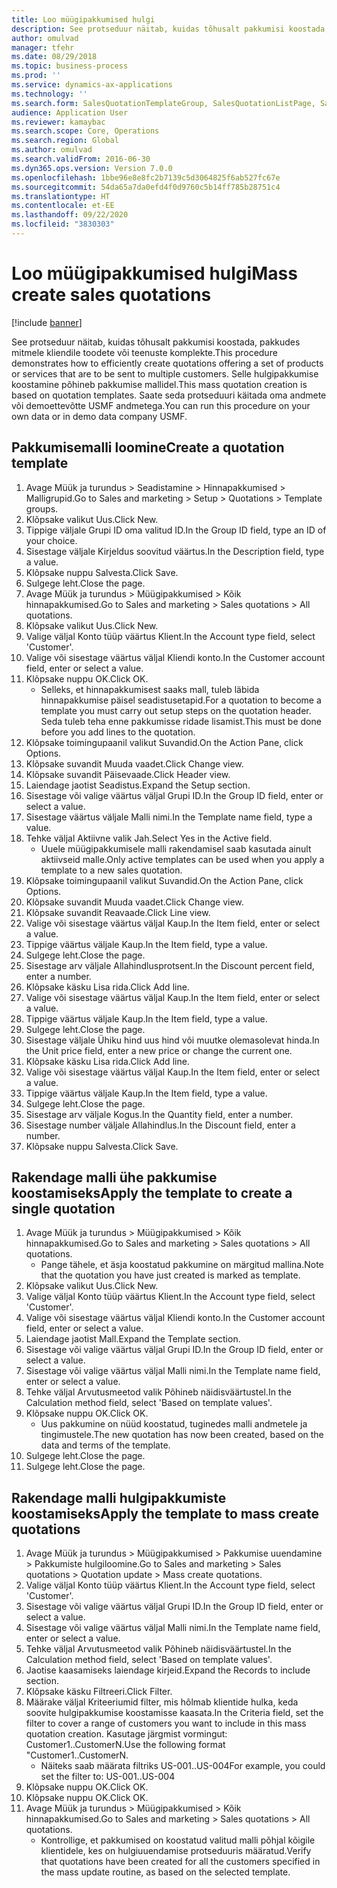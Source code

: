 ```yaml
---
title: Loo müügipakkumised hulgi
description: See protseduur näitab, kuidas tõhusalt pakkumisi koostada, pakkudes mitmele kliendile toodete või teenuste komplekte.
author: omulvad
manager: tfehr
ms.date: 08/29/2018
ms.topic: business-process
ms.prod: ''
ms.service: dynamics-ax-applications
ms.technology: ''
ms.search.form: SalesQuotationTemplateGroup, SalesQuotationListPage, SalesCreateQuotation, SalesQuotationTable, SysQueryForm, SalesQuickQuote
audience: Application User
ms.reviewer: kamaybac
ms.search.scope: Core, Operations
ms.search.region: Global
ms.author: omulvad
ms.search.validFrom: 2016-06-30
ms.dyn365.ops.version: Version 7.0.0
ms.openlocfilehash: 1bbe96e8e8fc2b7139c5d3064825f6ab527fc67e
ms.sourcegitcommit: 54da65a7da0efd4f0d9760c5b14ff785b28751c4
ms.translationtype: HT
ms.contentlocale: et-EE
ms.lasthandoff: 09/22/2020
ms.locfileid: "3830303"
---
```

# <a name="mass-create-sales-quotations"></a><span data-ttu-id="934f6-103">Loo müügipakkumised hulgi</span><span class="sxs-lookup"><span data-stu-id="934f6-103">Mass create sales quotations</span></span>

[!include [banner](../../includes/banner.md)]

<span data-ttu-id="934f6-104">See protseduur näitab, kuidas tõhusalt pakkumisi koostada, pakkudes mitmele kliendile toodete või teenuste komplekte.</span><span class="sxs-lookup"><span data-stu-id="934f6-104">This procedure demonstrates how to efficiently create quotations offering a set of products or services that are to be sent to multiple customers.</span></span> <span data-ttu-id="934f6-105">Selle hulgipakkumise koostamine põhineb pakkumise mallidel.</span><span class="sxs-lookup"><span data-stu-id="934f6-105">This mass quotation creation is based on quotation templates.</span></span> <span data-ttu-id="934f6-106">Saate seda protseduuri käitada oma andmete või demoettevõtte USMF andmetega.</span><span class="sxs-lookup"><span data-stu-id="934f6-106">You can run this procedure on your own data or in demo data company USMF.</span></span>


## <a name="create-a-quotation-template"></a><span data-ttu-id="934f6-107">Pakkumisemalli loomine</span><span class="sxs-lookup"><span data-stu-id="934f6-107">Create a quotation template</span></span>
1. <span data-ttu-id="934f6-108">Avage Müük ja turundus > Seadistamine > Hinnapakkumised > Malligrupid.</span><span class="sxs-lookup"><span data-stu-id="934f6-108">Go to Sales and marketing > Setup > Quotations > Template groups.</span></span>
2. <span data-ttu-id="934f6-109">Klõpsake valikut Uus.</span><span class="sxs-lookup"><span data-stu-id="934f6-109">Click New.</span></span>
3. <span data-ttu-id="934f6-110">Tippige väljale Grupi ID oma valitud ID.</span><span class="sxs-lookup"><span data-stu-id="934f6-110">In the Group ID field, type an ID of your choice.</span></span>
4. <span data-ttu-id="934f6-111">Sisestage väljale Kirjeldus soovitud väärtus.</span><span class="sxs-lookup"><span data-stu-id="934f6-111">In the Description field, type a value.</span></span>
5. <span data-ttu-id="934f6-112">Klõpsake nuppu Salvesta.</span><span class="sxs-lookup"><span data-stu-id="934f6-112">Click Save.</span></span>
6. <span data-ttu-id="934f6-113">Sulgege leht.</span><span class="sxs-lookup"><span data-stu-id="934f6-113">Close the page.</span></span>
7. <span data-ttu-id="934f6-114">Avage Müük ja turundus > Müügipakkumised > Kõik hinnapakkumised.</span><span class="sxs-lookup"><span data-stu-id="934f6-114">Go to Sales and marketing > Sales quotations > All quotations.</span></span>
8. <span data-ttu-id="934f6-115">Klõpsake valikut Uus.</span><span class="sxs-lookup"><span data-stu-id="934f6-115">Click New.</span></span>
9. <span data-ttu-id="934f6-116">Valige väljal Konto tüüp väärtus Klient.</span><span class="sxs-lookup"><span data-stu-id="934f6-116">In the Account type field, select 'Customer'.</span></span>
10. <span data-ttu-id="934f6-117">Valige või sisestage väärtus väljal Kliendi konto.</span><span class="sxs-lookup"><span data-stu-id="934f6-117">In the Customer account field, enter or select a value.</span></span>
11. <span data-ttu-id="934f6-118">Klõpsake nuppu OK.</span><span class="sxs-lookup"><span data-stu-id="934f6-118">Click OK.</span></span>
    * <span data-ttu-id="934f6-119">Selleks, et hinnapakkumisest saaks mall, tuleb läbida hinnapakkumise päisel seadistusetapid.</span><span class="sxs-lookup"><span data-stu-id="934f6-119">For a quotation to become a template you must carry out  setup steps on the quotation header.</span></span> <span data-ttu-id="934f6-120">Seda tuleb teha enne pakkumisse ridade lisamist.</span><span class="sxs-lookup"><span data-stu-id="934f6-120">This must be done before you add lines to the quotation.</span></span>   
12. <span data-ttu-id="934f6-121">Klõpsake toimingupaanil valikut Suvandid.</span><span class="sxs-lookup"><span data-stu-id="934f6-121">On the Action Pane, click Options.</span></span>
13. <span data-ttu-id="934f6-122">Klõpsake suvandit Muuda vaadet.</span><span class="sxs-lookup"><span data-stu-id="934f6-122">Click Change view.</span></span>
14. <span data-ttu-id="934f6-123">Klõpsake suvandit Päisevaade.</span><span class="sxs-lookup"><span data-stu-id="934f6-123">Click Header view.</span></span>
15. <span data-ttu-id="934f6-124">Laiendage jaotist Seadistus.</span><span class="sxs-lookup"><span data-stu-id="934f6-124">Expand the Setup section.</span></span>
16. <span data-ttu-id="934f6-125">Sisestage või valige väärtus väljal Grupi ID.</span><span class="sxs-lookup"><span data-stu-id="934f6-125">In the Group ID field, enter or select a value.</span></span>
17. <span data-ttu-id="934f6-126">Sisestage väärtus väljale Malli nimi.</span><span class="sxs-lookup"><span data-stu-id="934f6-126">In the Template name field, type a value.</span></span>
18. <span data-ttu-id="934f6-127">Tehke väljal Aktiivne valik Jah.</span><span class="sxs-lookup"><span data-stu-id="934f6-127">Select Yes in the Active field.</span></span>
    * <span data-ttu-id="934f6-128">Uuele müügipakkumisele malli rakendamisel saab kasutada ainult aktiivseid malle.</span><span class="sxs-lookup"><span data-stu-id="934f6-128">Only active templates can be used when you apply a template to a new sales quotation.</span></span>  
19. <span data-ttu-id="934f6-129">Klõpsake toimingupaanil valikut Suvandid.</span><span class="sxs-lookup"><span data-stu-id="934f6-129">On the Action Pane, click Options.</span></span>
20. <span data-ttu-id="934f6-130">Klõpsake suvandit Muuda vaadet.</span><span class="sxs-lookup"><span data-stu-id="934f6-130">Click Change view.</span></span>
21. <span data-ttu-id="934f6-131">Klõpsake suvandit Reavaade.</span><span class="sxs-lookup"><span data-stu-id="934f6-131">Click Line view.</span></span>
22. <span data-ttu-id="934f6-132">Valige või sisestage väärtus väljal Kaup.</span><span class="sxs-lookup"><span data-stu-id="934f6-132">In the Item field, enter or select a value.</span></span>
23. <span data-ttu-id="934f6-133">Tippige väärtus väljale Kaup.</span><span class="sxs-lookup"><span data-stu-id="934f6-133">In the Item field, type a value.</span></span>
24. <span data-ttu-id="934f6-134">Sulgege leht.</span><span class="sxs-lookup"><span data-stu-id="934f6-134">Close the page.</span></span>
25. <span data-ttu-id="934f6-135">Sisestage arv väljale Allahindlusprotsent.</span><span class="sxs-lookup"><span data-stu-id="934f6-135">In the Discount percent field, enter a number.</span></span>
26. <span data-ttu-id="934f6-136">Klõpsake käsku Lisa rida.</span><span class="sxs-lookup"><span data-stu-id="934f6-136">Click Add line.</span></span>
27. <span data-ttu-id="934f6-137">Valige või sisestage väärtus väljal Kaup.</span><span class="sxs-lookup"><span data-stu-id="934f6-137">In the Item field, enter or select a value.</span></span>
28. <span data-ttu-id="934f6-138">Tippige väärtus väljale Kaup.</span><span class="sxs-lookup"><span data-stu-id="934f6-138">In the Item field, type a value.</span></span>
29. <span data-ttu-id="934f6-139">Sulgege leht.</span><span class="sxs-lookup"><span data-stu-id="934f6-139">Close the page.</span></span>
30. <span data-ttu-id="934f6-140">Sisestage väljale Ühiku hind uus hind või muutke olemasolevat hinda.</span><span class="sxs-lookup"><span data-stu-id="934f6-140">In the Unit price field, enter a new price or change the current one.</span></span>
31. <span data-ttu-id="934f6-141">Klõpsake käsku Lisa rida.</span><span class="sxs-lookup"><span data-stu-id="934f6-141">Click Add line.</span></span>
32. <span data-ttu-id="934f6-142">Valige või sisestage väärtus väljal Kaup.</span><span class="sxs-lookup"><span data-stu-id="934f6-142">In the Item field, enter or select a value.</span></span>
33. <span data-ttu-id="934f6-143">Tippige väärtus väljale Kaup.</span><span class="sxs-lookup"><span data-stu-id="934f6-143">In the Item field, type a value.</span></span>
34. <span data-ttu-id="934f6-144">Sulgege leht.</span><span class="sxs-lookup"><span data-stu-id="934f6-144">Close the page.</span></span>
35. <span data-ttu-id="934f6-145">Sisestage arv väljale Kogus.</span><span class="sxs-lookup"><span data-stu-id="934f6-145">In the Quantity field, enter a number.</span></span>
36. <span data-ttu-id="934f6-146">Sisestage number väljale Allahindlus.</span><span class="sxs-lookup"><span data-stu-id="934f6-146">In the Discount field, enter a number.</span></span>
37. <span data-ttu-id="934f6-147">Klõpsake nuppu Salvesta.</span><span class="sxs-lookup"><span data-stu-id="934f6-147">Click Save.</span></span>

## <a name="apply-the-template-to-create-a-single-quotation"></a><span data-ttu-id="934f6-148">Rakendage malli ühe pakkumise koostamiseks</span><span class="sxs-lookup"><span data-stu-id="934f6-148">Apply the template to create a single quotation</span></span>
1. <span data-ttu-id="934f6-149">Avage Müük ja turundus > Müügipakkumised > Kõik hinnapakkumised.</span><span class="sxs-lookup"><span data-stu-id="934f6-149">Go to Sales and marketing > Sales quotations > All quotations.</span></span>
    * <span data-ttu-id="934f6-150">Pange tähele, et äsja koostatud pakkumine on märgitud mallina.</span><span class="sxs-lookup"><span data-stu-id="934f6-150">Note that the quotation you have just created is marked as template.</span></span>  
2. <span data-ttu-id="934f6-151">Klõpsake valikut Uus.</span><span class="sxs-lookup"><span data-stu-id="934f6-151">Click New.</span></span>
3. <span data-ttu-id="934f6-152">Valige väljal Konto tüüp väärtus Klient.</span><span class="sxs-lookup"><span data-stu-id="934f6-152">In the Account type field, select 'Customer'.</span></span>
4. <span data-ttu-id="934f6-153">Valige või sisestage väärtus väljal Kliendi konto.</span><span class="sxs-lookup"><span data-stu-id="934f6-153">In the Customer account field, enter or select a value.</span></span>
5. <span data-ttu-id="934f6-154">Laiendage jaotist Mall.</span><span class="sxs-lookup"><span data-stu-id="934f6-154">Expand the Template section.</span></span>
6. <span data-ttu-id="934f6-155">Sisestage või valige väärtus väljal Grupi ID.</span><span class="sxs-lookup"><span data-stu-id="934f6-155">In the Group ID field, enter or select a value.</span></span>
7. <span data-ttu-id="934f6-156">Sisestage või valige väärtus väljal Malli nimi.</span><span class="sxs-lookup"><span data-stu-id="934f6-156">In the Template name field, enter or select a value.</span></span>
8. <span data-ttu-id="934f6-157">Tehke väljal Arvutusmeetod valik Põhineb näidisväärtustel.</span><span class="sxs-lookup"><span data-stu-id="934f6-157">In the Calculation method field, select 'Based on template values'.</span></span>
9. <span data-ttu-id="934f6-158">Klõpsake nuppu OK.</span><span class="sxs-lookup"><span data-stu-id="934f6-158">Click OK.</span></span>
    * <span data-ttu-id="934f6-159">Uus pakkumine on nüüd koostatud, tuginedes malli andmetele ja tingimustele.</span><span class="sxs-lookup"><span data-stu-id="934f6-159">The new quotation has now been created, based on the data and terms of the template.</span></span>  
10. <span data-ttu-id="934f6-160">Sulgege leht.</span><span class="sxs-lookup"><span data-stu-id="934f6-160">Close the page.</span></span>
11. <span data-ttu-id="934f6-161">Sulgege leht.</span><span class="sxs-lookup"><span data-stu-id="934f6-161">Close the page.</span></span>

## <a name="apply-the-template-to-mass-create-quotations"></a><span data-ttu-id="934f6-162">Rakendage malli hulgipakkumiste koostamiseks</span><span class="sxs-lookup"><span data-stu-id="934f6-162">Apply the template to mass create quotations</span></span>
1. <span data-ttu-id="934f6-163">Avage Müük ja turundus > Müügipakkumised > Pakkumise uuendamine > Pakkumiste hulgiloomine.</span><span class="sxs-lookup"><span data-stu-id="934f6-163">Go to Sales and marketing > Sales quotations > Quotation update > Mass create quotations.</span></span>
2. <span data-ttu-id="934f6-164">Valige väljal Konto tüüp väärtus Klient.</span><span class="sxs-lookup"><span data-stu-id="934f6-164">In the Account type field, select 'Customer'.</span></span>
3. <span data-ttu-id="934f6-165">Sisestage või valige väärtus väljal Grupi ID.</span><span class="sxs-lookup"><span data-stu-id="934f6-165">In the Group ID field, enter or select a value.</span></span>
4. <span data-ttu-id="934f6-166">Sisestage või valige väärtus väljal Malli nimi.</span><span class="sxs-lookup"><span data-stu-id="934f6-166">In the Template name field, enter or select a value.</span></span>
5. <span data-ttu-id="934f6-167">Tehke väljal Arvutusmeetod valik Põhineb näidisväärtustel.</span><span class="sxs-lookup"><span data-stu-id="934f6-167">In the Calculation method field, select 'Based on template values'.</span></span>
6. <span data-ttu-id="934f6-168">Jaotise kaasamiseks laiendage kirjeid.</span><span class="sxs-lookup"><span data-stu-id="934f6-168">Expand the Records to include section.</span></span>
7. <span data-ttu-id="934f6-169">Klõpsake käsku Filtreeri.</span><span class="sxs-lookup"><span data-stu-id="934f6-169">Click Filter.</span></span>
8. <span data-ttu-id="934f6-170">Määrake väljal Kriteeriumid filter, mis hõlmab klientide hulka, keda soovite hulgipakkumise koostamisse kaasata.</span><span class="sxs-lookup"><span data-stu-id="934f6-170">In the Criteria field, set the filter to cover a range of customers you want to include in this mass quotation creation.</span></span> <span data-ttu-id="934f6-171">Kasutage järgmist vormingut: Customer1..CustomerN.</span><span class="sxs-lookup"><span data-stu-id="934f6-171">Use the following format "Customer1..CustomerN.</span></span>
    * <span data-ttu-id="934f6-172">Näiteks saab määrata filtriks US-001..US-004</span><span class="sxs-lookup"><span data-stu-id="934f6-172">For example, you could set the filter to: US-001..US-004</span></span>  
9. <span data-ttu-id="934f6-173">Klõpsake nuppu OK.</span><span class="sxs-lookup"><span data-stu-id="934f6-173">Click OK.</span></span>
10. <span data-ttu-id="934f6-174">Klõpsake nuppu OK.</span><span class="sxs-lookup"><span data-stu-id="934f6-174">Click OK.</span></span>
11. <span data-ttu-id="934f6-175">Avage Müük ja turundus > Müügipakkumised > Kõik hinnapakkumised.</span><span class="sxs-lookup"><span data-stu-id="934f6-175">Go to Sales and marketing > Sales quotations > All quotations.</span></span>
    * <span data-ttu-id="934f6-176">Kontrollige, et pakkumised on koostatud valitud malli põhjal kõigile klientidele, kes on hulgiuuendamise protseduuris määratud.</span><span class="sxs-lookup"><span data-stu-id="934f6-176">Verify that quotations have been created for all the customers specified in the mass update routine, as based on the selected template.</span></span>  

